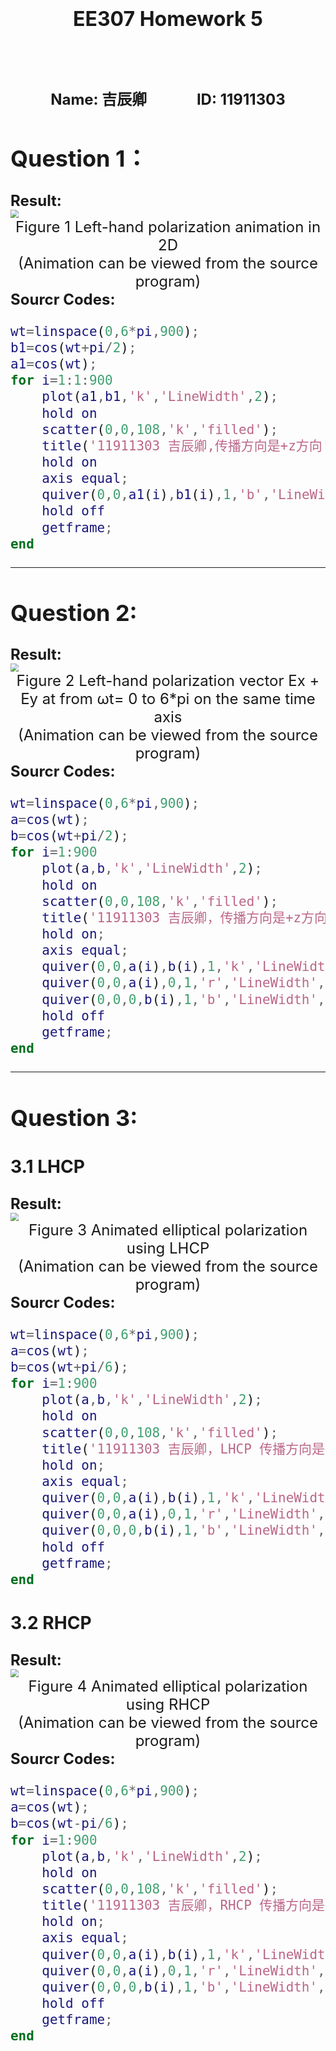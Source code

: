 <h1 align = "center"><font size='6'>EE307 Homework 5</h1>
<h1 align = "center"><font size='5'>Name: 吉辰卿 &nbsp&nbsp&nbsp&nbsp&nbsp&nbsp&nbsp&nbsp&nbsp&nbsp&nbsp&nbsp ID: 11911303</h1>

## Question 1：

<div><font size = '5'><b>Result:</b></div>

<img src="C:\Users\Administrator\Desktop\EE307-HW5-1.png" style="zoom:80%;" />

<center><font size = '5'>Figure 1  Left-hand polarization animation in 2D
    </br>(Animation can be viewed from the source program)</center>
<div><font size = '5'><b>Sourcr Codes:</b></div>

```matlab
wt=linspace(0,6*pi,900);
b1=cos(wt+pi/2);
a1=cos(wt);
for i=1:1:900
    plot(a1,b1,'k','LineWidth',2);
    hold on
    scatter(0,0,108,'k','filled');
    title('11911303 吉辰卿,传播方向是+z方向')
    hold on
    axis equal;
    quiver(0,0,a1(i),b1(i),1,'b','LineWidth',2);
    hold off
    getframe;
end
```




---

## Question 2:

<div><font size = '5'><b>Result:</b></div>

<img src="C:\Users\Administrator\Desktop\EE307-HW5-2.png" style="zoom:80%;" />

<center><font size = '5'>Figure 2  Left-hand polarization vector Ex + Ey at from ωt= 0 to 6*pi on the same 
    time axis</br>(Animation can be viewed from the source program)</center>
<div><font size = '5'><b>Sourcr Codes:</b></div>

```matlab
wt=linspace(0,6*pi,900);
a=cos(wt);
b=cos(wt+pi/2);
for i=1:900
    plot(a,b,'k','LineWidth',2);
    hold on
    scatter(0,0,108,'k','filled');
    title('11911303 吉辰卿，传播方向是+z方向')
    hold on;
    axis equal;
    quiver(0,0,a(i),b(i),1,'k','LineWidth',2);
    quiver(0,0,a(i),0,1,'r','LineWidth',2);
    quiver(0,0,0,b(i),1,'b','LineWidth',2);
    hold off
    getframe;
end

```




---

## Question 3:

### 3.1 LHCP

<div><font size = '5'><b>Result:</b></div>

<img src="C:\Users\Administrator\Desktop\EE307-HW5-3.1.png" style="zoom:80%;" />

<center><font size = '5'>Figure 3 Animated elliptical polarization using LHCP 
    </br>(Animation can be viewed from the source program)</center>
<div><font size = '5'><b>Sourcr Codes:</b></div>

```matlab
wt=linspace(0,6*pi,900);
a=cos(wt);
b=cos(wt+pi/6);
for i=1:900
    plot(a,b,'k','LineWidth',2);
    hold on
    scatter(0,0,108,'k','filled');
    title('11911303 吉辰卿，LHCP 传播方向是+z方向')
    hold on;
    axis equal;
    quiver(0,0,a(i),b(i),1,'k','LineWidth',2);
    quiver(0,0,a(i),0,1,'r','LineWidth',2);
    quiver(0,0,0,b(i),1,'b','LineWidth',2);
    hold off
    getframe;
end
```



### 3.2 RHCP

<div><font size = '5'><b>Result:</b></div>

<img src="C:\Users\Administrator\Desktop\EE307-HW5-3.2.png" style="zoom:80%;" />

<center><font size = '5'>Figure 4 Animated elliptical polarization using RHCP 
    </br>(Animation can be viewed from the source program)</center>
<div><font size = '5'><b>Sourcr Codes:</b></div>

```matlab
wt=linspace(0,6*pi,900);
a=cos(wt);
b=cos(wt-pi/6);
for i=1:900
    plot(a,b,'k','LineWidth',2);
    hold on
    scatter(0,0,108,'k','filled');
    title('11911303 吉辰卿，RHCP 传播方向是+z方向')
    hold on;
    axis equal;
    quiver(0,0,a(i),b(i),1,'k','LineWidth',2);
    quiver(0,0,a(i),0,1,'r','LineWidth',2);
    quiver(0,0,0,b(i),1,'b','LineWidth',2);
    hold off
    getframe;
end

```



